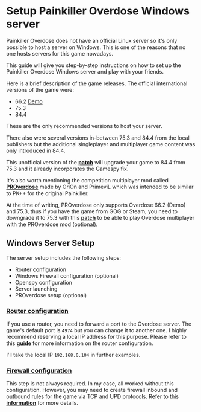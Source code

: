 # Setup Painkiller Overdose Windows server

Painkiller Overdose does not have an official Linux server so it's only possible to host a server on Windows. This is one of the reasons that no one hosts servers for this game nowadays.

This guide will give you step-by-step instructions on how to set up the Painkiller Overdose Windows server and play with your friends.

Here is a brief description of the game releases. The official international versions of the game were:

- 66.2 [Demo](https://www.moddb.com/games/painkiller-overdose/downloads/painkiller-overdose-single-and-multiplayer-demo)
- 75.3
- 84.4

These are the only recommended versions to host your server.

There also were several versions in-between 75.3 and 84.4 from the local publishers but the additional singleplayer and multiplayer game content was only introduced in 84.4.

This unofficial version of the [**patch**](https://www.moddb.com/games/painkiller-overdose/downloads/painkiller-overdose-patch-753-to-84) will upgrade your game to 84.4 from 75.3 and it already incorporates the Gamespy fix.

It's also worth mentioning the competition multiplayer mod called [**PROverdose**](https://www.moddb.com/games/painkiller-overdose/downloads/proverdose-03) made by OriOn and PrimeviL which was intended to be similar to PK++ for the original Painkiller.

At the time of writing, PROverdose only supports Overdose 66.2 (Demo) and 75.3, thus if you have the game from GOG or Steam, you need to downgrade it to 75.3 with this [**patch**](https://www.moddb.com/games/painkiller-overdose/downloads/painkiller-overdose-downgrade-patch-from-844-to-753) to be able to play Overdose multiplayer with the PROverdose mod (optional).

## Windows Server Setup

The server setup includes the following steps:

* Router configuration
* Windows Firewall configuration (optional)
* Openspy configuration
* Server launching
* PROverdose setup (optional)

### [Router configuration](router-config.md)

If you use a router, you need to forward a port to the Overdose server. The game's default port is `4974` but you can change it to another one. I highly recommend reserving a local IP address for this purpose. Please refer to this [**guide**](router-config.md) for more information on the router configuration.

I'll take the local IP `192.168.0.104` in further examples.

### [Firewall configuration]((od-firewall-config.md))

This step is not always required. In my case, all worked without this configuration. However, you may need to create firewall inbound and outbound rules for the game via TCP and UPD protocols. Refer to this [**information**](od-firewall-config.md) for more details.

